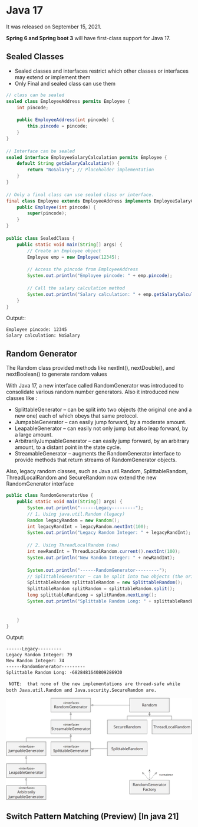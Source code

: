 # Java 17
It was released on September 15, 2021.

**Spring 6 and Spring boot 3** will have first-class support for Java 17.

##  Sealed Classes  

- Sealed classes and interfaces restrict which other classes or interfaces may extend or implement them
- Only Final and sealed class can use them 
```java
// class can be sealed
sealed class EmployeeAddress permits Employee {
    int pincode;

    public EmployeeAddress(int pincode) {
        this.pincode = pincode;
    }
}

// Interface can be sealed
sealed interface EmployeeSalaryCalculation permits Employee {
    default String getSalaryCalculation() {
        return "NoSalary"; // Placeholder implementation
    }
}

// Only a final class can use sealed class or interface. 
final class Employee extends EmployeeAddress implements EmployeeSalaryCalculation {
    public Employee(int pincode) {
        super(pincode);
    }
}

public class SealedClass {
    public static void main(String[] args) {
        // Create an Employee object
        Employee emp = new Employee(12345);

        // Access the pincode from EmployeeAddress
        System.out.println("Employee pincode: " + emp.pincode);

        // Call the salary calculation method
        System.out.println("Salary calculation: " + emp.getSalaryCalculation());
    }
}

```

Output::
```text
Employee pincode: 12345
Salary calculation: NoSalary
```

## Random Generator

The Random class provided methods like nextInt(), nextDouble(), and nextBoolean() to generate random values

With Java 17, a new interface called RandomGenerator was introduced to consolidate various random number generators. Also it introduced new classes like :

- SplittableGenerator – can be split into two objects (the original one and a new one) each of which obeys that same protocol.
- JumpableGenerator – can easily jump forward, by a moderate amount.
- LeapableGenerator – can easily not only jump but also leap forward, by a large amount.
- ArbitrarilyJumpableGenerator – can easily jump forward, by an arbitrary amount, to a distant point in the state cycle.
- StreamableGenerator – augments the RandomGenerator interface to provide methods that return streams of RandomGenerator objects.

Also, legacy random classes, such as Java.util.Random, SplittableRandom, ThreadLocalRandom and SecureRandom now extend the new RandomGenerator interface
```java
public class RandomGeneratorUse {
    public static void main(String[] args) {
        System.out.println("------Legacy---------");
        // 1. Using java.util.Random (legacy)
        Random legacyRandom = new Random();
        int legacyRandInt = legacyRandom.nextInt(100);
        System.out.println("Legacy Random Integer: " + legacyRandInt);

        // 2. Using ThreadLocalRandom (new)
        int newRandInt = ThreadLocalRandom.current().nextInt(100);
        System.out.println("New Random Integer: " + newRandInt);

        System.out.println("------RandomGenerator---------");
        // SplittableGenerator – can be split into two objects (the original one and a new one) each of which obeys that same protocol.
        SplittableRandom splittableRandom = new SplittableRandom();
        SplittableRandom splitRandom = splittableRandom.split();
        long splittableRandLong = splitRandom.nextLong();
        System.out.println("Splittable Random Long: " + splittableRandLong);

       
    }
}

```
Output:
```text
------Legacy---------
Legacy Random Integer: 79
New Random Integer: 74
------RandomGenerator---------
Splittable Random Long: -6828481640809286930
```
` NOTE:  that none of the new implementations are thread-safe while both Java.util.Random and Java.security.SecureRandom are.`

![img.png](src%2Fjava_17%2F_2_RandomGeneratorUse%2Fimg.png)

## Switch Pattern Matching (Preview) [In java 21]